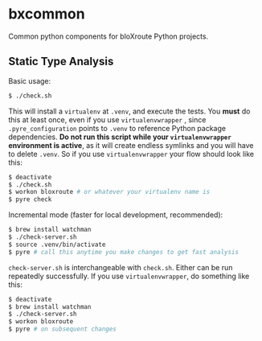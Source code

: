 # bxcommon
Common python components for bloXroute Python projects.

## Static Type Analysis

Basic usage:
```bash
$ ./check.sh
```
This will install a `virtualenv` at `.venv`, and execute the tests. You **must** do this at least once, even if you use
`virtualenvwrapper` , since `.pyre_configuration` points to `.venv` to reference Python package dependencies. **Do not
run this script while your `virtualenvwrapper` environment is active**, as it will create endless symlinks and you will
have to delete `.venv`. So if you use `virtualenvwrapper` your flow should look like this:
```bash
$ deactivate
$ ./check.sh
$ workon bloxroute # or whatever your virtualenv name is
$ pyre check
```

Incremental mode (faster for local development, recommended):
```bash
$ brew install watchman
$ ./check-server.sh
$ source .venv/bin/activate
$ pyre # call this anytime you make changes to get fast analysis
```
`check-server.sh` is interchangeable with `check.sh`. Either can be run repeatedly successfully. If you use 
`virtualenvwrapper`, do something like this:
```bash
$ deactivate
$ brew install watchman
$ ./check-server.sh
$ workon bloxroute
$ pyre # on subsequent changes
```
